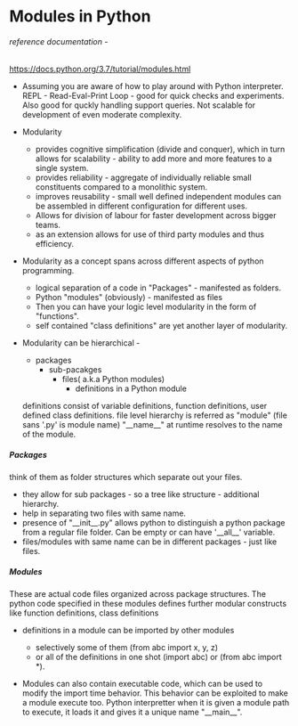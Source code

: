 # Modules in Python

###### reference documentation - 
https://docs.python.org/3.7/tutorial/modules.html

- Assuming you are aware of how to play around with Python interpreter.
REPL - Read-Eval-Print Loop - good for quick checks and experiments.
Also good for quckly handling support queries. Not scalable for development
of even moderate complexity.

- Modularity 
    - provides cognitive simplification (divide and conquer), which in turn allows for scalability - ability to add more and more features to a single system.
    - provides reliability - aggregate of individually reliable small constituents
    compared to a monolithic system.
    - improves reusability - small well defined independent modules can be assembled in different configuration for different uses.
    - Allows for division of labour for faster development across bigger teams.
    - as an extension allows for use of third party modules and thus efficiency.

- Modularity as a concept spans across different aspects of python programming.
   - logical separation of a code in "Packages" - manifested as folders.
   - Python "modules" (obviously) - manifested as files
   - Then you can have your logic level modularity in the form of "functions".
   - self contained "class definitions" are yet another layer of modularity.
    
- Modularity can be hierarchical -
    - packages
        - sub-pacakges
            - files( a.k.a Python modules)
                - definitions in a Python module

  definitions consist of variable definitions, function definitions, user defined class definitions.
  file level hierarchy is referred as "module" (file sans '.py' is module name)
  "\_\_name\_\_" at runtime resolves to the name of the module.


##### Packages
think of them as folder structures which separate out your files.
   - they allow for sub packages - so a tree like structure - additional hierarchy.
   - help in separating two files with same name.
   - presence of "\_\_init\_\_.py" allows python to distinguish a python package from a regular file folder. Can be empty or can have '\_\_all\_\_' variable.
   - files/modules with same name can be in different packages - just like files.


##### Modules
These are actual code files organized across package structures. The python code specified in these modules defines further modular constructs like function definitions, class definitions
- definitions in a module can be imported by other modules
    - selectively some of them (from abc import x, y, z)
    - or all of the definitions in one shot (import abc) or (from abc import *).

- Modules can also contain executable code, which can be used to modify the import time behavior. This behavior can be exploited to make a module execute too. Python interpretter when it is given a module path to execute, it loads it and gives it a unique name "\_\_main\_\_".
